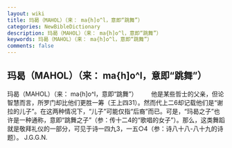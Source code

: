 ```yaml
---
layout: wiki
title: 玛曷（MAHOL）（来： ma{h]o^l，意即“跳舞”）
categories: NewBibleDictionary
description: 玛曷（MAHOL）（来： ma{h]o^l，意即“跳舞”）
keywords: 玛曷（MAHOL）（来： ma{h]o^l，意即“跳舞”）
comments: false
---
```


## 玛曷（MAHOL）（来： ma{h]o^l，意即“跳舞”）



玛曷（MAHOL）（来： ma{h]o^l，意即“跳舞”）
　　他是某些哲士的父亲，但论智慧而言，所罗门却比他们更胜一筹（王上四31）。然而代上二6却记载他们是“谢拉的儿子”。在这两种情况下，“儿子”可能仅指“后裔”而已。可是，“玛曷之子”也许是一种通称，意即“跳舞之子”（参：传十二4的“歌唱的女子”）。那么，这类舞蹈就是敬拜礼仪的一部分，可见于诗一四九3，一五○4（参：诗八十八-八十九的诗题）。
J.G.G.N.




